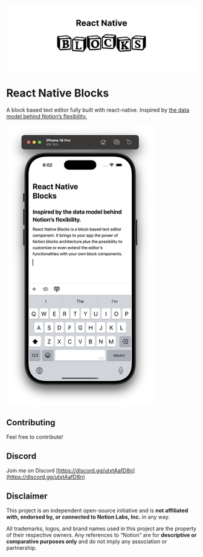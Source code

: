 ![Frame 14.png](assets/cover.png?raw=true)

# React Native Blocks

A block based text editor fully built with react-native. Inspired by [the data model behind Notion’s flexibility.](https://www.notion.com/blog/data-model-behind-notion)

![Screenshot 2025-10-07 at 6.02.31 PM.png](assets/screenshot.png?raw=true)

## Contributing

Feel free to contribute!

## Discord

Join me on Discord [https://discord.gg/utxtAafD8n](https://discord.gg/utxtAafD8n)

## Disclaimer

This project is an independent open-source initiative and is **not affiliated with, endorsed by, or connected to Notion Labs, Inc.** in any way.

All trademarks, logos, and brand names used in this project are the property of their respective owners. Any references to “Notion” are for **descriptive or comparative purposes only** and do not imply any association or partnership.

